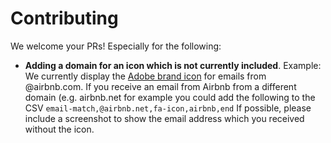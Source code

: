 # Contributing

We welcome your PRs! Especially for the following:

- **Adding a domain for an icon which is not currently included**.
  Example: We currently display the [Adobe brand icon](https://fontawesome.com/icons/airbnb?s=brands) for emails from @airbnb.com.
  If you receive an email from Airbnb from a different domain (e.g. airbnb.net for example you could add the following to the CSV
  `email-match,@airbnb.net,fa-icon,airbnb,end`
  If possible, please include a screenshot to show the email address which you received without the icon.
